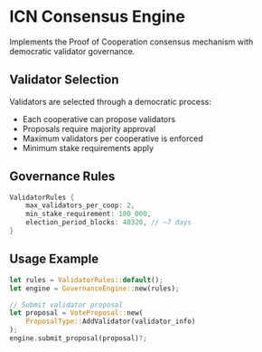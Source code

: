 # ICN Consensus Engine

Implements the Proof of Cooperation consensus mechanism with democratic validator governance.

## Validator Selection

Validators are selected through a democratic process:
- Each cooperative can propose validators
- Proposals require majority approval
- Maximum validators per cooperative is enforced
- Minimum stake requirements apply

## Governance Rules

```rust
ValidatorRules {
    max_validators_per_coop: 2,
    min_stake_requirement: 100_000,
    election_period_blocks: 40320, // ~7 days
}
```

## Usage Example

```rust
let rules = ValidatorRules::default();
let engine = GovernanceEngine::new(rules);

// Submit validator proposal
let proposal = VoteProposal::new(
    ProposalType::AddValidator(validator_info)
);
engine.submit_proposal(proposal)?;
```
